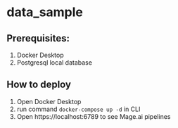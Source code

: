 # data_sample

## Prerequisites:
1. Docker Desktop
2. Postgresql local database 

## How to deploy 
1. Open Docker Desktop
2. run command `docker-compose up -d` in CLI 
3. Open https://localhost:6789 to see Mage.ai pipelines

